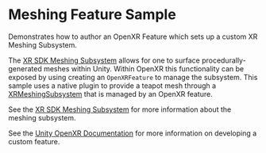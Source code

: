 # Meshing Feature Sample

Demonstrates how to author an OpenXR Feature which sets up a custom XR Meshing Subsystem.

The [XR SDK Meshing Subsystem](https://docs.unity3d.com/2020.2/Documentation/Manual/xrsdk-meshing.html) allows for one to surface procedurally-generated meshes within Unity.  Within OpenXR this functionality can be exposed by using creating an `OpenXRFeature` to manage the subsystem.  This sample uses a native plugin to provide a teapot mesh through a [XRMeshingSubsystem](https://docs.unity3d.com/2020.2/Documentation/ScriptReference/XR.XRMeshSubsystem.html) that is managed by an OpenXR feature.

See the [XR SDK Meshing Subsystem](https://docs.unity3d.com/2020.2/Documentation/Manual/xrsdk-meshing.html) for more information about the meshing subsystem.

See the [Unity OpenXR Documentation](https://docs.unity3d.com/Packages/com.unity.xr.openxr@latest) for more information on developing a custom feature.
